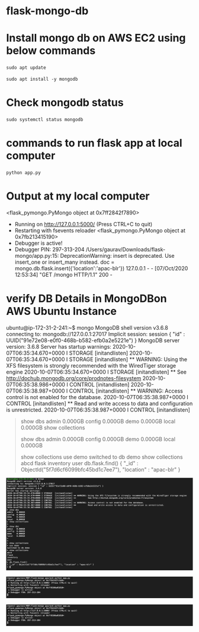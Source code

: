 # flask-mongo-db

# Install mongo db on AWS EC2 using below commands

`sudo apt update`

`sudo apt install -y mongodb`

# Check mongodb status

`sudo systemctl status mongodb`

# commands to run flask app at local computer

`python app.py`

# Output at my local computer

<flask_pymongo.PyMongo object at 0x7ff2842f7890>
 * Running on http://127.0.0.1:5000/ (Press CTRL+C to quit)
 * Restarting with fsevents reloader
<flask_pymongo.PyMongo object at 0x7fb213415190>
 * Debugger is active!
 * Debugger PIN: 297-313-204
/Users/gaurav/Downloads/flask-mongo/app.py:15: DeprecationWarning: insert is deprecated. Use insert_one or insert_many instead.
  doc = mongo.db.flask.insert({'location':'apac-blr'})
127.0.0.1 - - [07/Oct/2020 12:53:34] "GET /mongo HTTP/1.1" 200 -


# verify DB Details in MongoDBon AWS Ubuntu Instance

ubuntu@ip-172-31-2-241:~$ mongo
MongoDB shell version v3.6.8
connecting to: mongodb://127.0.0.1:27017
Implicit session: session { "id" : UUID("91e72e08-e0f0-468b-b582-efb0a2e5221e") }
MongoDB server version: 3.6.8
Server has startup warnings: 
2020-10-07T06:35:34.670+0000 I STORAGE  [initandlisten] 
2020-10-07T06:35:34.670+0000 I STORAGE  [initandlisten] ** WARNING: Using the XFS filesystem is strongly recommended with the WiredTiger storage engine
2020-10-07T06:35:34.670+0000 I STORAGE  [initandlisten] **          See http://dochub.mongodb.org/core/prodnotes-filesystem
2020-10-07T06:35:38.986+0000 I CONTROL  [initandlisten] 
2020-10-07T06:35:38.987+0000 I CONTROL  [initandlisten] ** WARNING: Access control is not enabled for the database.
2020-10-07T06:35:38.987+0000 I CONTROL  [initandlisten] **          Read and write access to data and configuration is unrestricted.
2020-10-07T06:35:38.987+0000 I CONTROL  [initandlisten] 
> show dbs
admin   0.000GB
config  0.000GB
demo    0.000GB
local   0.000GB
> show collections
> 
> show dbs
admin   0.000GB
config  0.000GB
demo    0.000GB
local   0.000GB
> 
> 
> show collections
> use demo
switched to db demo
> show collections
abcd
flask
inventory
user
> db.flask.find()
{ "_id" : ObjectId("5f7d6cf6099bfc45bd1c7ee7"), "location" : "apac-blr" }
> 





![](flask-mongo1.png)


![](flask-mongo2.png)


![](flask-mongo2.png)
